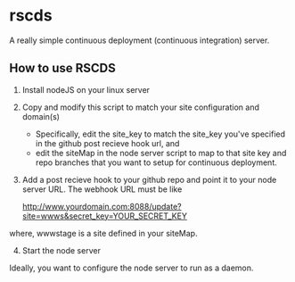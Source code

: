 rscds
=====

A really simple continuous deployment (continuous integration) server. 

How to use RSCDS
----------------

1. Install nodeJS on your linux server
2. Copy and modify this script to match your site configuration and domain(s)
   - Specifically, edit the site_key to match the site_key you've specified in the github post recieve hook url, and
   - edit the siteMap in the node server script to map to that site key and repo branches that you want to setup for continuous deployment.
3. Add a post recieve hook to your github repo and point it to your node server URL. The webhook URL must be like

    http://www.yourdomain.com:8088/update?site=wwws&secret_key=YOUR_SECRET_KEY
    
where, wwwstage is a site defined in your siteMap.

4. Start the node server

Ideally, you want to configure the node server to run as a daemon.
